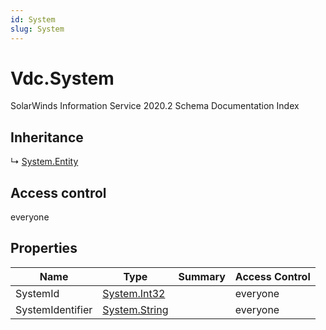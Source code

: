 ```yaml
---
id: System
slug: System
---
```


# Vdc.System

SolarWinds Information Service 2020.2 Schema Documentation Index

## Inheritance

↳ [System.Entity](./../System/Entity)

## Access control

everyone

## Properties

| Name | Type | Summary | Access Control |
| ------ | ------ | ------ | ------ |
| SystemId | [System.Int32](https://docs.microsoft.com/en-us/dotnet/api/system.int32) |  | everyone |
| SystemIdentifier | [System.String](https://docs.microsoft.com/en-us/dotnet/api/system.string) |  | everyone |

